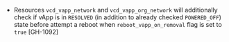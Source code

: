 * Resources `vcd_vapp_network` and `vcd_vapp_org_network` will additionally check if vApp is in
  `RESOLVED` (in addition to already checked `POWERED_OFF`) state before attempt a reboot when
  `reboot_vapp_on_removal` flag is set to `true` [GH-1092]
